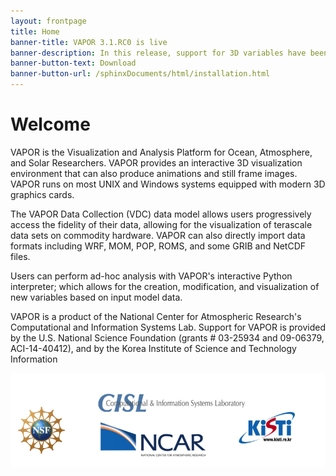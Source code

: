 ```yaml
---
layout: frontpage
title: Home
banner-title: VAPOR 3.1.RC0 is live
banner-description: In this release, support for 3D variables have been added and can be visualized with the new DVR, Isosurface, and Slice renderers.  Support for derived variables through a new Python interface has been included as well.
banner-button-text: Download
banner-button-url: /sphinxDocuments/html/installation.html
---
```


# Welcome

VAPOR is the Visualization and Analysis Platform for Ocean, Atmosphere, and Solar Researchers.  VAPOR provides an interactive 3D visualization environment that can also produce animations and still frame images.  VAPOR runs on most UNIX and Windows systems equipped with modern 3D graphics cards.

The VAPOR Data Collection (VDC) data model allows users progressively access the fidelity of their data, allowing for the visualization of terascale data sets on commodity hardware.  VAPOR can also directly import data formats including WRF, MOM, POP, ROMS, and some GRIB and NetCDF files.

Users can perform ad-hoc analysis with VAPOR's interactive Python interpreter; which allows for the creation, modification, and visualization of new variables based on input model data.

VAPOR is a product of the National Center for Atmospheric Research's Computational and Information Systems Lab. Support for VAPOR is provided by the U.S. National Science Foundation (grants # 03-25934 and 09-06379, ACI-14-40412), and by the Korea Institute of Science and Technology Information

![alt text](vaporBanner.png "Logo Title Text 1")
